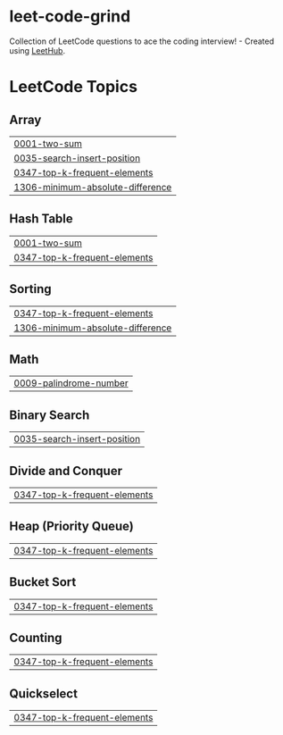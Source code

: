 # leet-code-grind
Collection of LeetCode questions to ace the coding interview! - Created using [LeetHub](https://github.com/QasimWani/LeetHub).

<!---LeetCode Topics Start-->
# LeetCode Topics
## Array
|  |
| ------- |
| [0001-two-sum](https://github.com/WesloTheWeb/leet-code-grind/tree/master/0001-two-sum) |
| [0035-search-insert-position](https://github.com/WesloTheWeb/leet-code-grind/tree/master/0035-search-insert-position) |
| [0347-top-k-frequent-elements](https://github.com/WesloTheWeb/leet-code-grind/tree/master/0347-top-k-frequent-elements) |
| [1306-minimum-absolute-difference](https://github.com/WesloTheWeb/leet-code-grind/tree/master/1306-minimum-absolute-difference) |
## Hash Table
|  |
| ------- |
| [0001-two-sum](https://github.com/WesloTheWeb/leet-code-grind/tree/master/0001-two-sum) |
| [0347-top-k-frequent-elements](https://github.com/WesloTheWeb/leet-code-grind/tree/master/0347-top-k-frequent-elements) |
## Sorting
|  |
| ------- |
| [0347-top-k-frequent-elements](https://github.com/WesloTheWeb/leet-code-grind/tree/master/0347-top-k-frequent-elements) |
| [1306-minimum-absolute-difference](https://github.com/WesloTheWeb/leet-code-grind/tree/master/1306-minimum-absolute-difference) |
## Math
|  |
| ------- |
| [0009-palindrome-number](https://github.com/WesloTheWeb/leet-code-grind/tree/master/0009-palindrome-number) |
## Binary Search
|  |
| ------- |
| [0035-search-insert-position](https://github.com/WesloTheWeb/leet-code-grind/tree/master/0035-search-insert-position) |
## Divide and Conquer
|  |
| ------- |
| [0347-top-k-frequent-elements](https://github.com/WesloTheWeb/leet-code-grind/tree/master/0347-top-k-frequent-elements) |
## Heap (Priority Queue)
|  |
| ------- |
| [0347-top-k-frequent-elements](https://github.com/WesloTheWeb/leet-code-grind/tree/master/0347-top-k-frequent-elements) |
## Bucket Sort
|  |
| ------- |
| [0347-top-k-frequent-elements](https://github.com/WesloTheWeb/leet-code-grind/tree/master/0347-top-k-frequent-elements) |
## Counting
|  |
| ------- |
| [0347-top-k-frequent-elements](https://github.com/WesloTheWeb/leet-code-grind/tree/master/0347-top-k-frequent-elements) |
## Quickselect
|  |
| ------- |
| [0347-top-k-frequent-elements](https://github.com/WesloTheWeb/leet-code-grind/tree/master/0347-top-k-frequent-elements) |
<!---LeetCode Topics End-->